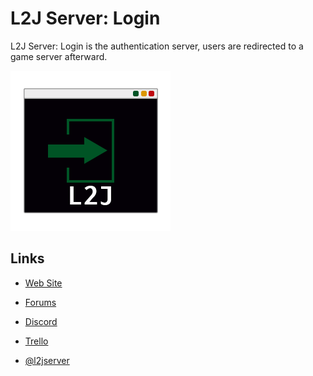 L2J Server: Login
===

L2J Server: Login is the authentication server, users are redirected to a game server afterward.

![](./src/main/resources/l2j-server-login-logo_256x256.png)


Links
---

- [Web Site](http://www.l2jserver.com)

- [Forums](http://www.l2jserver.com/forum/)

- [Discord](https://discord.gg/AzHh7e2Sej)

- [Trello](https://trello.com/b/qjLoH966)

- [@l2jserver](https://twitter.com/l2jserver)
